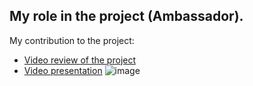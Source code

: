 ## My role in the project (Ambassador).
My contribution to the project:
- [Video review of the project](https://youtu.be/6sP7AUJR9f8)
- [Video presentation](https://youtu.be/-jmOiZPdj1U)
![image](https://user-images.githubusercontent.com/79307419/188293725-d0754f3a-47d1-4d0c-ab68-75a5b1c0fe9c.png)
